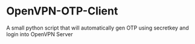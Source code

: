 # OpenVPN-OTP-Client
A small python script that will  automatically gen OTP using secretkey and login into OpenVPN Server
